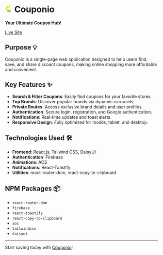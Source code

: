 # <img src="src/assets/couponio-logo.png" alt="" width="24px"> Couponio

**Your Ultimate Coupon Hub!**

[Live Site](https://b10a9-couponio.netlify.app/)

## Purpose 💡

Couponio is a single-page web application designed to help users find, save, and share discount coupons, making online shopping more affordable and convenient.

## Key Features ✨

- **Search & Filter Coupons**: Easily find coupons for your favorite stores.
- **Top Brands**: Discover popular brands via dynamic carousels.
- **Private Routes**: Access exclusive brand details and user profiles.
- **Authentication**: Secure login, registration, and Google authentication.
- **Notifications**: Real-time updates and toast alerts.
- **Responsive Design**: Fully optimized for mobile, tablet, and desktop.

## Technologies Used 🛠️

- **Frontend**: React.js, Tailwind CSS, DaisyUI
- **Authentication**: Firebase
- **Animations**: AOS
- **Notifications**: React-Toastify
- **Utilities**: react-router-dom, react-copy-to-clipboard

## NPM Packages 📦

- `react-router-dom`
- `firebase`
- `react-toastify`
- `react-copy-to-clipboard`
- `aos`
- `tailwindcss`
- `daisyui`

---

Start saving today with [Couponio](https://b10a9-couponio.netlify.app/)!
